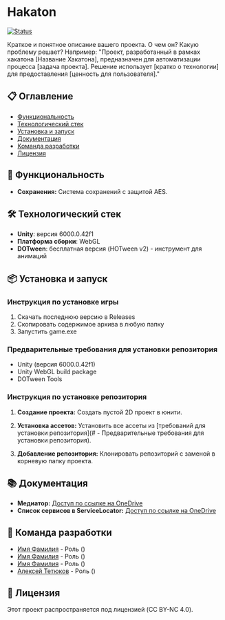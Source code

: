 # Hakaton

[![Status](https://img.shields.io/badge/Status-In%20Development-orange)](https://github.com/Hominizm112/hakaton) <!-- Замените ссылку и статус при необходимости -->

Краткое и понятное описание вашего проекта. О чем он? Какую проблему решает? Например:
"Проект, разработанный в рамках хакатона [Название Хакатона], предназначен для автоматизации процесса [задача проекта]. Решение использует [кратко о технологии] для предоставления [ценность для пользователя]."

## 📋 Оглавление

* [Функциональность](#-функциональность)
* [Технологический стек](#-технологический-стек)
* [Установка и запуск](#-установка-и-запуск)
* [Документация](#-документация)
* [Команда разработки](#-команда-разработки)
* [Лицензия](#-лицензия)

## 🚀 Функциональность

*   **Сохранения:** Система сохранений с защитой AES.

## 🛠 Технологический стек

*   **Unity**: версия 6000.0.42f1
*   **Платформа сборки**: WebGL
*   **DOTween**: бесплатная версия (HOTween v2) - инструмент для анимаций

## 📦 Установка и запуск

### Инструкция по установке игры

 1. Скачать последнюю версию в Releases
 2. Cкопировать содержимое архива в любую папку
 3. Запустить game.exe

### Предварительные требования для установки репозитория

*   Unity (версия 6000.0.42f1)
*   Unity WebGL build package
*   DOTween Tools

### Инструкция по установке репозитория

1.  **Создание проекта:**
    Создать пустой 2D проект в юнити.

2. **Установка ассетов:**
   Установить все ассеты из [требований для установки репозитория](# - Предварительные требования для установки репозитория).

3.  **Добавление репозитория:**
    Клонировать репозиторий с заменой в корневую папку проекта.


## 📚 Документация

*   **Медиатор:** [Доступ по ссылке на OneDrive](https://1drv.ms/w/c/B834906EDB47C714/AdDFXVIyG4pKvbCF-GmHrBI?e=YkUrAk)
*   **Список сервисов в ServiceLocator:** [Доступ по ссылке на OneDrive](https://1drv.ms/w/c/B834906EDB47C714/AeaTmB9JNLtEqFoo4ktK3Hg?e=1MCPT4)

## 👥 Команда разработки

*   [Имя Фамилия](https://github.com/Arina-bear) - Роль ()
*   [Имя Фамилия](https://github.com/Uliana108192) - Роль ()
*   [Имя Фамилия](https://github.com/Utygett) - Роль ()
*   [Алексей Тетюков](https://github.com/Hominizm112) - Роль ()

## 📄 Лицензия

Этот проект распространяется под лицензией (CC BY-NC 4.0).
